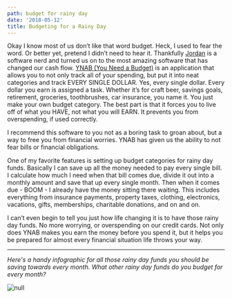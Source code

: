 ```yaml
---
path: budget for rainy day
date: '2018-05-12'
title: Budgeting for a Rainy Day
---
```

Okay I know most of us don’t like that word budget.  Heck, I used to fear the word.  Or better yet, pretend I didn’t need to hear it.  Thankfully [Jordan](https://simpixelated.com) is a software nerd and turned us on to the most amazing software that has changed our cash flow. [YNAB (You Need a Budget)](https://ynab.com/referral/?ref=LZ_JUlWk3nnnAwmX&utm_source=customer_referral) is an application that allows you to not only track all of your spending, but put it into neat categories and track EVERY SINGLE DOLLAR. Yes, every single dollar.  Every dollar you earn is assigned a task.  Whether it’s for craft beer, savings goals, retirement, groceries, toothbrushes, car insurance, you name it.  You just make your own budget category.  The best part is that it forces you to live off of what you HAVE, not what you will EARN.  It prevents you from overspending, if used correctly.

I recommend this software to you not as a boring task to groan about, but a way to free you from financial worries.  YNAB has given us the ability to not fear bills or financial obligations.  

One of my favorite features is setting up budget categories for rainy day funds.  Basically I can save up all the money needed to pay every single bill.  I calculate how much I need when that bill comes due, divide it out into a monthly amount and save that up every single month.  Then when it comes due - BOOM - I already have the money sitting there waiting.  This includes everything from insurance payments, property taxes, clothing, electronics, vacations, gifts, memberships, charitable donations, and on and on.

I can’t even begin to tell you just how life changing it is to have those rainy day funds.  No more worrying, or overspending on our credit cards. Not only does YNAB makes you earn the money before you spend it, but it helps you be prepared for almost every financial situation life throws your way.

- - -

_Here's a handy infographic for all those rainy day funds you should be saving towards every month.  What other rainy day funds do you budget for every month?_

![null](/assets/rainydaysavings.png)
